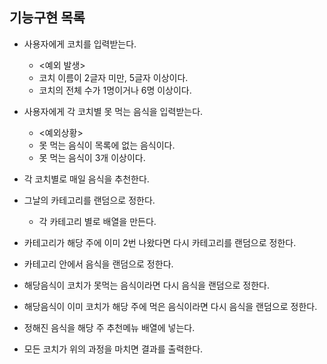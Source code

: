 ## 기능구현 목록

- 사용자에게 코치를 입력받는다.
  - <예외 발생>
  - 코치 이름이 2글자 미만, 5글자 이상이다.
  - 코치의 전체 수가 1명이거나 6명 이상이다.
- 사용자에게 각 코치별 못 먹는 음식을 입력받는다.

  - <예외상황>
  - 못 먹는 음식이 목록에 없는 음식이다.
  - 못 먹는 음식이 3개 이상이다.

- 각 코치별로 매일 음식을 추천한다.
- 그날의 카테고리를 랜덤으로 정한다.
  - 각 카테고리 별로 배열을 만든다.
- 카테고리가 해당 주에 이미 2번 나왔다면 다시 카테고리를 랜덤으로 정한다.
- 카테고리 안에서 음식을 랜덤으로 정한다.
- 해당음식이 코치가 못먹는 음식이라면 다시 음식을 랜덤으로 정한다.
- 해당음식이 이미 코치가 해당 주에 먹은 음식이라면 다시 음식을 랜덤으로 정한다.
- 정해진 음식을 해당 주 추천메뉴 배열에 넣는다.

- 모든 코치가 위의 과정을 마치면 결과를 출력한다.
